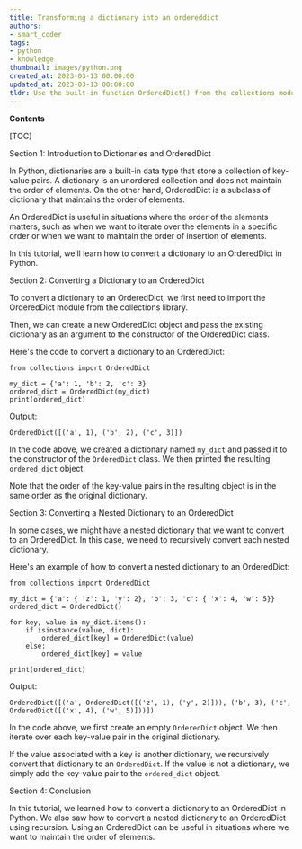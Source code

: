 ```yaml
---
title: Transforming a dictionary into an ordereddict
authors:
- smart_coder
tags:
- python
- knowledge
thumbnail: images/python.png
created_at: 2023-03-13 00:00:00
updated_at: 2023-03-13 00:00:00
tldr: Use the built-in function OrderedDict() from the collections module to convert a regular dictionary to an ordered dictionary in Python.
---
```


**Contents**

[TOC]

Section 1: Introduction to Dictionaries and OrderedDict

In Python, dictionaries are a built-in data type that store a collection of key-value pairs. A dictionary is an unordered collection and does not maintain the order of elements. On the other hand, OrderedDict is a subclass of dictionary that maintains the order of elements. 

An OrderedDict is useful in situations where the order of the elements matters, such as when we want to iterate over the elements in a specific order or when we want to maintain the order of insertion of elements.

In this tutorial, we’ll learn how to convert a dictionary to an OrderedDict in Python.

Section 2: Converting a Dictionary to an OrderedDict

To convert a dictionary to an OrderedDict, we first need to import the OrderedDict module from the collections library. 

Then, we can create a new OrderedDict object and pass the existing dictionary as an argument to the constructor of the OrderedDict class. 

Here's the code to convert a dictionary to an OrderedDict:

```
from collections import OrderedDict

my_dict = {'a': 1, 'b': 2, 'c': 3}
ordered_dict = OrderedDict(my_dict)
print(ordered_dict)
```

Output:
```
OrderedDict([('a', 1), ('b', 2), ('c', 3)])
```

In the code above, we created a dictionary named `my_dict` and passed it to the constructor of the `OrderedDict` class. We then printed the resulting `ordered_dict` object.

Note that the order of the key-value pairs in the resulting object is in the same order as the original dictionary.

Section 3: Converting a Nested Dictionary to an OrderedDict

In some cases, we might have a nested dictionary that we want to convert to an OrderedDict. In this case, we need to recursively convert each nested dictionary.

Here's an example of how to convert a nested dictionary to an OrderedDict:

```
from collections import OrderedDict

my_dict = {'a': { 'z': 1, 'y': 2}, 'b': 3, 'c': { 'x': 4, 'w': 5}}
ordered_dict = OrderedDict()

for key, value in my_dict.items():
    if isinstance(value, dict):
        ordered_dict[key] = OrderedDict(value)
    else:
        ordered_dict[key] = value

print(ordered_dict)
```

Output:
```
OrderedDict([('a', OrderedDict([('z', 1), ('y', 2)])), ('b', 3), ('c', OrderedDict([('x', 4), ('w', 5)]))])
```

In the code above, we first create an empty `OrderedDict` object. We then iterate over each key-value pair in the original dictionary. 

If the value associated with a key is another dictionary, we recursively convert that dictionary to an `OrderedDict`. If the value is not a dictionary, we simply add the key-value pair to the `ordered_dict` object.

Section 4: Conclusion

In this tutorial, we learned how to convert a dictionary to an OrderedDict in Python. We also saw how to convert a nested dictionary to an OrderedDict using recursion. Using an OrderedDict can be useful in situations where we want to maintain the order of elements.
